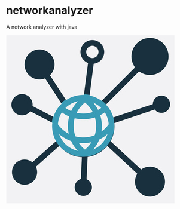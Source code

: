 # networkanalyzer

A network analyzer with java

![logo](src/fr/networkanalyzer/application/app_icon.jpg)
